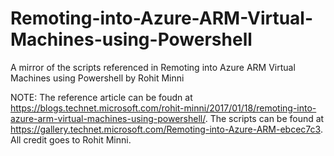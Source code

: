 # Remoting-into-Azure-ARM-Virtual-Machines-using-Powershell
A mirror of the scripts referenced in Remoting into Azure ARM Virtual Machines using Powershell by Rohit Minni

NOTE: The reference article can be foudn at https://blogs.technet.microsoft.com/rohit-minni/2017/01/18/remoting-into-azure-arm-virtual-machines-using-powershell/. The scripts can be found at https://gallery.technet.microsoft.com/Remoting-into-Azure-ARM-ebcec7c3. All credit goes to Rohit Minni.
